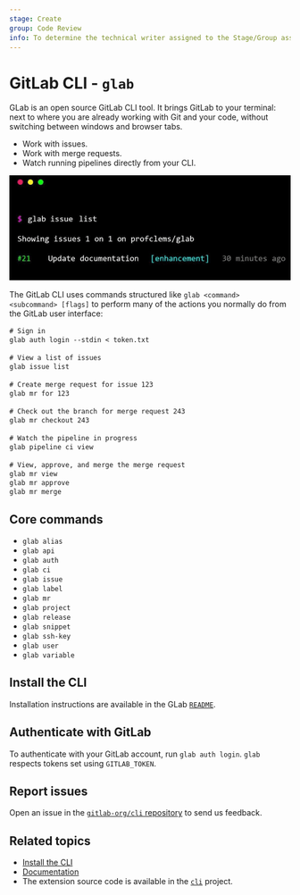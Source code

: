 ```yaml
---
stage: Create
group: Code Review
info: To determine the technical writer assigned to the Stage/Group associated with this page, see https://about.gitlab.com/handbook/product/ux/technical-writing/#assignments
---
```


# GitLab CLI - `glab`

GLab is an open source GitLab CLI tool. It brings GitLab to your terminal:
next to where you are already working with Git and your code, without
switching between windows and browser tabs.

- Work with issues.
- Work with merge requests.
- Watch running pipelines directly from your CLI.

![command example](img/example-output_v15_6.png)

The GitLab CLI uses commands structured like `glab <command> <subcommand> [flags]`
to perform many of the actions you normally do from the GitLab user interface:

```shell
# Sign in
glab auth login --stdin < token.txt

# View a list of issues
glab issue list

# Create merge request for issue 123
glab mr for 123

# Check out the branch for merge request 243
glab mr checkout 243

# Watch the pipeline in progress
glab pipeline ci view

# View, approve, and merge the merge request
glab mr view
glab mr approve
glab mr merge
```

## Core commands

- `glab alias`
- `glab api`
- `glab auth`
- `glab ci`
- `glab issue`
- `glab label`
- `glab mr`
- `glab project`
- `glab release`
- `glab snippet`
- `glab ssh-key`
- `glab user`
- `glab variable`

## Install the CLI

Installation instructions are available in the GLab
[`README`](https://gitlab.com/gitlab-org/cli/#installation).

## Authenticate with GitLab

To authenticate with your GitLab account, run `glab auth login`.
`glab` respects tokens set using `GITLAB_TOKEN`.

## Report issues

Open an issue in the [`gitlab-org/cli` repository](https://gitlab.com/gitlab-org/cli/issues/new)
to send us feedback.

## Related topics

- [Install the CLI](https://gitlab.com/gitlab-org/cli/-/blob/main/README.md#installation)
- [Documentation](https://gitlab.com/gitlab-org/cli/-/tree/main/docs/source)
- The extension source code is available in the
  [`cli`](https://gitlab.com/gitlab-org/cli/) project.
